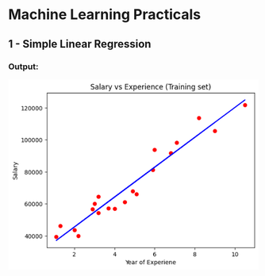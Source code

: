 # Machine Learning Practicals

## 1 - Simple Linear Regression
### Output:
![Simple Linear Regression Plot](./img/Simple%20Linear%20Regression/slr.png)